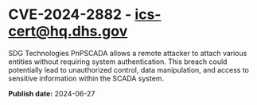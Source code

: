 # CVE-2024-2882 - ics-cert@hq.dhs.gov

SDG Technologies PnPSCADA allows a remote attacker to attach various entities without requiring system authentication. This breach could potentially lead to unauthorized control, data manipulation, and access to sensitive information within the SCADA system.

**Publish date:** 2024-06-27
